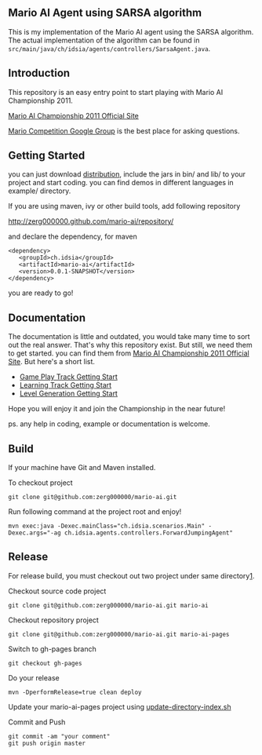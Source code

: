 Mario AI Agent using SARSA algorithm
-------
This is my implementation of the Mario AI agent using the SARSA algorithm. The actual implementation of the algorithm can be found in ```src/main/java/ch/idsia/agents/controllers/SarsaAgent.java```.

Introduction
-------
This repository is an easy entry point to start playing with Mario AI Championship 2011.

[Mario AI Championship 2011 Official Site](http://www.marioai.org/home)

[Mario Competition Google Group](http://groups.google.com/group/mariocompetition) is the best place for asking questions.


Getting Started
---------------

you can just download [distribution](https://github.com/downloads/zerg000000/mario-ai/mario-ai-0.0.1-SNAPSHOT-distribution.zip), include the jars in bin/ and lib/ to your project and start coding.
you can find demos in different languages in example/ directory.

If you are using maven, ivy or other build tools, add following repository

<http://zerg000000.github.com/mario-ai/repository/>

and declare the dependency, for maven
```
<dependency>
   <groupId>ch.idsia</groupId>
   <artifactId>mario-ai</artifactId>
   <version>0.0.1-SNAPSHOT</version>
</dependency>
```

you are ready to go!

Documentation
-------------

The documentation is little and outdated, you would take many time to sort out the real answer.
That's why this repository exist. But still, we need them to get started.
you can find them from [Mario AI Championship 2011 Official Site](http://www.marioai.org/home).
But here's a short list.

* [Game Play Track Getting Start](http://www.marioai.org/gameplay-track/getting-started)
* [Learning Track Getting Start](http://www.marioai.org/LearningTrack/getting-started)
* [Level Generation Getting Start](http://www.marioai.org/LevelGeneration/getting-started)

Hope you will enjoy it and join the Championship in the near future!

ps. any help in coding, example or documentation is welcome.

Build
-----

If your machine have Git and Maven installed.

To checkout project

    git clone git@github.com:zerg000000/mario-ai.git

Run following command at the project root and enjoy!

    mvn exec:java -Dexec.mainClass="ch.idsia.scenarios.Main" -Dexec.args="-ag ch.idsia.agents.controllers.ForwardJumpingAgent"

Release
-------

For release build, you must checkout out two project under same directory[1].

Checkout source code project

    git clone git@github.com:zerg000000/mario-ai.git mario-ai

Checkout repository project

    git clone git@github.com:zerg000000/mario-ai.git mario-ai-pages

Switch to gh-pages branch

    git checkout gh-pages

Do your release

    mvn -DperformRelease=true clean deploy

Update your mario-ai-pages project using [update-directory-index.sh](http://github.com/chkal/jsf-maven-util/blob/gh-pages/update-directory-index.sh)

Commit and Push

    git commit -am "your comment"
    git push origin master

[1]: http://chkal.blogspot.com/2010/09/maven-repositories-on-github.html
